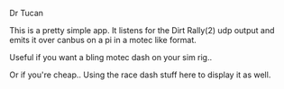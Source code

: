 Dr Tucan

This is a pretty simple app. It listens for the Dirt Rally(2) udp output and emits it over canbus on a pi in a motec like format.

Useful if you want a bling motec dash on your sim rig..

Or if you're cheap.. Using the race dash stuff here to display it as well.

